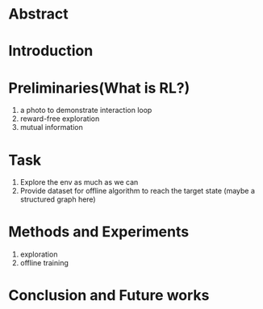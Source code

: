 # Abstract

# Introduction

# Preliminaries(What is RL?)
1. a photo to demonstrate interaction loop
2. reward-free exploration
3. mutual information 

# Task 
1. Explore the env as much as we can 
2. Provide dataset for offline algorithm to reach the target state 
(maybe a structured graph here)

# Methods and Experiments
1. exploration
2. offline training 

# Conclusion and Future works 


